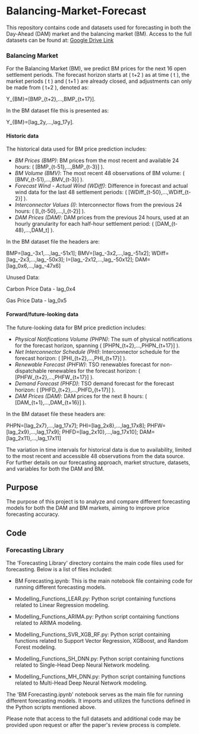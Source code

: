 # Balancing-Market-Forecast

This repository contains code and datasets used for forecasting in both the Day-Ahead (DAM) market and the balancing market (BM).
Access to the full datasets can be found at: [Google Drive Link](https://drive.google.com/drive/u/0/folders/1GSJhwvhRZ5X5A0uJRZzkzCuJ8xu9kDcX)

### Balancing Market

For the Balancing Market (BM), we predict BM prices for the next 16 open settlement periods. The forecast horizon starts at \( t+2 \) as at time \( t \), the market periods \( t \) and \( t+1 \) are already closed, and adjustments can only be made from \( t+2 \), denoted as:

Y_{BM}=[BMP_{t+2},...,BMP_{t+17}].


In the BM dataset file this is presented as:

Y_{BM}=[lag_2y,...,lag_17y].


#### Historic data

The historical data used for BM price prediction includes:

- *BM Prices (BMP)*: BM prices from the most recent and available 24 hours: \( [BMP_{t-51},...,BMP_{t-3}] \).
- *BM Volume (BMV)*: The most recent 48 observations of BM volume: \( [BMV_{t-51},...,BMV_{t-3}] \).
- *Forecast Wind - Actual Wind (WDiff)*: Difference in forecast and actual wind data for the last 48 settlement periods: \( [WDiff_{t-50},...,WDiff_{t-2}] \).
- *Interconnector Values (I)*: Interconnector flows from the previous 24 hours: \( [I_{t-50},...,I_{t-2}] \).
- *DAM Prices (DAM)*: DAM prices from the previous 24 hours, used at an hourly granularity for each half-hour settlement period: \( [DAM_{t-48},...,DAM_t] \).

In the BM dataset file the headers are:

BMP=[lag_-3x1,...,lag_-51x1]; BMV=[lag_-3x2,...,lag_-51x2]; WDiff=[lag_-2x3,...,lag_-50x3]; I=[lag_-2x12,...,lag_-50x12]; DAM=[lag_0x6,...,lag_-47x6]

Unused Data:

Carbon Price Data - lag\_0x4

Gas Price Data - lag\_0x5

#### Forward/future-looking data

The future-looking data for BM price prediction includes:

- *Physical Notifications Volume (PHPN)*: The sum of physical notifications for the forecast horizon, spanning \( [PHPN_{t+2},...,PHPN_{t+17}] \).
- *Net Interconnector Schedule (PHI)*: Interconnector schedule for the forecast horizon: \( [PHI_{t+2},...,PHI_{t+17}] \).
- *Renewable Forecast (PHFW)*: TSO renewables forecast for non-dispatchable renewables for the forecast horizon: \( [PHFW_{t+2},...,PHFW_{t+17}] \).
- *Demand Forecast (PHFD)*: TSO demand forecast for the forecast horizon: \( [PHFD_{t+2},...,PHFD_{t+17}] \).
- *DAM Prices (DAM)*: DAM prices for the next 8 hours: \( [DAM_{t+1},...,DAM_{t+16}] \).

In the BM dataset file these headers are:

PHPN=[lag_2x7},...,lag_17x7]; PHI=[lag_2x8},...,lag_17x8]; PHFW=[lag_2x9},...,lag_17x9]; PHFD=[lag_2x10},...,lag_17x10]; DAM=[lag_2x11},...,lag_17x11]  


The variation in time intervals for historical data is due to availability, limited to the most recent and accessible 48 observations from the data source. For further details on our forecasting approach, market structure, datasets, and variables for both the DAM and BM.


## Purpose
The purpose of this project is to analyze and compare different forecasting models for both the DAM and BM markets, aiming to improve price forecasting accuracy.

## Code

### Forecasting Library

The 'Forecasting Library' directory contains the main code files used for forecasting. Below is a list of files included:

- BM Forecasting.ipynb: This is the main notebook file containing code for running different forecasting models.

- Modelling_Functions_LEAR.py: Python script containing functions related to Linear Regression modeling.
- Modelling_Functions_ARIMA.py: Python script containing functions related to ARIMA modeling.
- Modelling_Functions_SVR_XGB_RF.py: Python script containing functions related to Support Vector Regression, XGBoost, and Random Forest modeling.
- Modelling_Functions_SH_DNN.py: Python script containing functions related to Single-Head Deep Neural Network modeling.
- Modelling_Functions_MH_DNN.py: Python script containing functions related to Multi-Head Deep Neural Network modeling.

The 'BM Forecasting.ipynb' notebook serves as the main file for running different forecasting models. It imports and utilizes the functions defined in the Python scripts mentioned above.


Please note that access to the full datasets and additional code may be provided upon request or after the paper's review process is complete.

